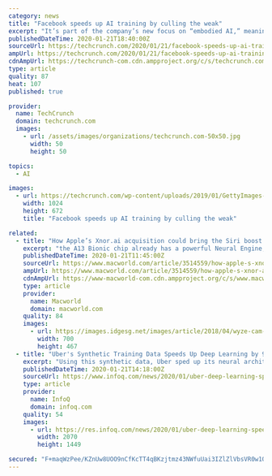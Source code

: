 ```yaml
---
category: news
title: "Facebook speeds up AI training by culling the weak"
excerpt: "It’s part of the company’s new focus on “embodied AI,” meaning machine learning systems that interact intelligently with their surroundings. That could mean lots of things — responding to a voice command using conversational context, for instance, but also more subtle things like a robot knowing it has entered the wrong room of a house."
publishedDateTime: 2020-01-21T18:40:00Z
sourceUrl: https://techcrunch.com/2020/01/21/facebook-speeds-up-ai-training-by-culling-the-weak/
ampUrl: https://techcrunch.com/2020/01/21/facebook-speeds-up-ai-training-by-culling-the-weak/amp/
cdnAmpUrl: https://techcrunch-com.cdn.ampproject.org/c/s/techcrunch.com/2020/01/21/facebook-speeds-up-ai-training-by-culling-the-weak/amp/
type: article
quality: 87
heat: 107
published: true

provider:
  name: TechCrunch
  domain: techcrunch.com
  images:
    - url: /assets/images/organizations/techcrunch.com-50x50.jpg
      width: 50
      height: 50

topics:
  - AI

images:
  - url: https://techcrunch.com/wp-content/uploads/2019/01/GettyImages-950523108.jpg?w=1024
    width: 1024
    height: 672
    title: "Facebook speeds up AI training by culling the weak"

related:
  - title: "How Apple’s Xnor.ai acquisition could bring the Siri boost we’ve been waiting for"
    excerpt: "the A13 Bionic chip already has a powerful Neural Engine, but Edge Ai could bring it to the next level. But Xnor.ai’s Edge AI engine could be the thing that brings everything together. It’s unlikely that we’ll see any fruits from Apple’s purchase in the iPhone 12 or even the iPhone 13, but Apple’s incredible silicon advancements ..."
    publishedDateTime: 2020-01-21T11:45:00Z
    sourceUrl: https://www.macworld.com/article/3514559/how-apple-s-xnor-ai-acquisition-could-bring-the-siri-boost-we-ve-been-waiting-for.html
    ampUrl: https://www.macworld.com/article/3514559/how-apple-s-xnor-ai-acquisition-could-bring-the-siri-boost-we-ve-been-waiting-for.amp.html
    cdnAmpUrl: https://www-macworld-com.cdn.ampproject.org/c/s/www.macworld.com/article/3514559/how-apple-s-xnor-ai-acquisition-could-bring-the-siri-boost-we-ve-been-waiting-for.amp.html
    type: article
    provider:
      name: Macworld
      domain: macworld.com
    quality: 84
    images:
      - url: https://images.idgesg.net/images/article/2018/04/wyze-cam-motion-tracking-100755563-large.jpg
        width: 700
        height: 467
  - title: "Uber's Synthetic Training Data Speeds Up Deep Learning by 9x"
    excerpt: "Using this synthetic data, Uber sped up its neural architecture search (NAS) deep-learning optimization process by 9x. In a paper published on arXiv, the team described the system and a series of experiments. GTN is motivated by the problem of neural architecture search (NAS), which trains many different deep-learning model structures and ..."
    publishedDateTime: 2020-01-21T14:18:00Z
    sourceUrl: https://www.infoq.com/news/2020/01/uber-deep-learning-speedup/
    type: article
    provider:
      name: InfoQ
      domain: infoq.com
    quality: 54
    images:
      - url: https://res.infoq.com/news/2020/01/uber-deep-learning-speedup/en/headerimage/uber-deep-learning-speedup-1579445542843.jpg
        width: 2070
        height: 1449

secured: "F+maqWzPee/KZnUw8UOO9nCfKcTT4qBKzjtmz43NWfuUai3IZlZlVbsVR0w1O68jZ9/yYTlxV0TWZxC+U+XALABOIuLSIuFOayWn72A6CRxGKKMXdPzPzYcbOGSgwT4yNA7rJjUXXkNTWVKGDwOr4cF4PWD1+nxw14Aa5MvbsuF1xbT1tvnywSehi7sB0snWiDYbKxc74eR3VsqGAMObZiDuxzOePwtVGFK7zsjGeTL77XQeC1tmiWiBBymSFuaYEFV0eQzg0W5QMLcVXKY1gFemx9H5QPen92vbliwTRdA=;abtzFHue9D20iMoXtVKV0A=="
---
```


